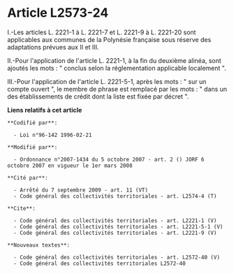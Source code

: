 # Article L2573-24

I.-Les articles L. 2221-1 à L. 2221-7 et L. 2221-9 à L. 2221-20 sont applicables aux communes de la Polynésie française sous
réserve des adaptations prévues aux II et III. 

II.-Pour l'application de l'article L. 2221-1, à la fin du deuxième alinéa, sont ajoutés les mots : " conclus selon la
réglementation applicable localement ". 

III.-Pour l'application de l'article L. 2221-5-1, après les mots : " sur un compte ouvert ", le membre de phrase est remplacé
par les mots : " dans un des établissements de crédit dont la liste est fixée par décret ".

**Liens relatifs à cet article**

	**Codifié par**:

	  - Loi n°96-142 1996-02-21

	**Modifié par**:

	  - Ordonnance n°2007-1434 du 5 octobre 2007 - art. 2 () JORF 6 octobre 2007 en vigueur le 1er mars 2008

	**Cité par**:

	  - Arrêté du 7 septembre 2009 - art. 11 (VT)
	  - Code général des collectivités territoriales - art. L2574-4 (T)

	**Cite**:

	  - Code général des collectivités territoriales - art. L2221-1 (V)
	  - Code général des collectivités territoriales - art. L2221-5-1 (V)
	  - Code général des collectivités territoriales - art. L2221-9 (V)

	**Nouveaux textes**:

	  - Code général des collectivités territoriales - art. L2572-40 (V)
	  - Code général des collectivités territoriales L2572-40
